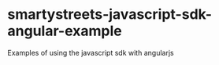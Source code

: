 # smartystreets-javascript-sdk-angular-example

Examples of using the javascript sdk with angularjs
